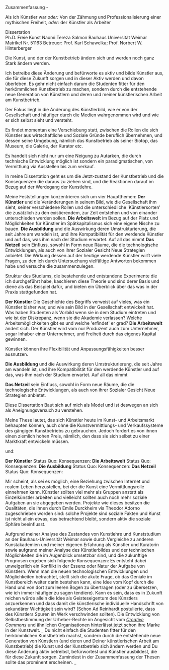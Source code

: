 Zusammenfassung - 

Als ich Künstler war *oder:* Von der Zähmung und Professionalisierung einer mythischen Freiheit, *oder:*  der Künstler als Arbeiter 

Dissertation  
Ph.D. Freie Kunst
Naomi Tereza Salmon
Bauhaus Universität Weimar
Matrikel Nr. 51163
Betreuer: Prof. Karl Schawelka; Prof. Norbert W. Hinterberger

Die Kunst, und der der Kunstbetrieb ändern sich und werden noch ganz Stark ändern werden. 

Ich betreibe diese Änderung und befürworte es aktiv und bilde Künstler aus, die für diese Zukunft sorgen und in dieser Aktiv werden und davon überleben.
Es gehr nicht einfach darum die Studenten fitter für den herkömmlichen Kunstbetrieb zu machen, sondern durch die entstehende neue Generation von Künstlern 
und deren und meiner künstlerischen Arbeit am Kunstbetrieb. 

Der Fokus liegt in die Änderung des Künstlerbild, wie er von der Gesellschaft und häufiger durch die Medien wahrgenommen wird und wie er sich selbst sieht und versteht.

Es findet momentan eine Verschiebung statt, zwischen die Rollen die sich Künstler aus wirtschaftliche und Soziale Gründe beruflich übernehmen, und dessen seine Umgebung, 
nämlich das Kunstbetrieb als seiner Biotop, das Museum, die Galerie, der Kurator etc.

Es handelt sich nicht nur um eine Neigung zu Autarken, die durch technische Entwicklung möglich ist sondern ein paradigmatischen, von Vermittlung via Ausstellen bis zum verkauf.

In meine Dissertation geht es um die Jetzt-zustand der Kunstbetrieb und die Konsequenzen die daraus zu ziehen sind, und die Reaktionen darauf im Bezug auf der Werdegang der Kunstlehre.

Meine Feststellungen konzentrieren sich um vier Hauptthemen: **Der Künstler** und die Veränderungen in seinem Bild, wie die Gesellschaft ihm sieht, seiner verschiedene 
Rollen und die unterschiedliche 'Künstlersorten' die zusätzlich zu den existierendem, zur Zeit entstehen und von einander unterschieden werden sollen. **Die Arbeitswelt** 
im Bezug auf der Platz und Möglichkeiten für Künstler im Spätkapitalismus sich eine eigene Nische zu bauen. **Die Ausbildung** und die Auswirkung deren Umstrukturierung, 
die seit Jahre am wandeln ist, und ihre Kompatibilität für den werdende Künstler und auf das, was ihm nach der Studium erwartet. Auf all das nimmt **Das Netzeil** sein 
Einfluss, sowohl in Form neue Räume, die die technologische Entwicklungen, als auch von ihrer Sozialer Gesicht Neue Strategien anbietet. Die Wirkung dessen auf der 
heutige werdende Künstler wirft viele Fragen, zu den ich durch Untersuchung vielfältige Antworten bekommen habe und versuche die zusammenzulegen.

Struktur des Studiums, die bestehende und entstandene Experimente die ich durchgeführt habe, kaschieren diese Theorie und sind derer Basis und diene als das Beispiel dafür,
und bieten ein Überblick über das was in der Praxis stattgefunden hat.


**Der Künstler** 
Die Geschichte des Begriffs verweist auf vieles, was ein Künstler bisher war, und wie sein Bild in der Gesellschaft entwickelt hat. Was haben Studenten als Vorbild wenn 
sie in dem Studium eintreten und wie ist der Diskrepanz, wenn sie die Akademie verlassen? Welche Arbeitsmöglichkeiten gibt es und welche 'erfindet' er grad?
**Die Arbeitswelt** ändert sich. Der Künstler wird vom nur Produzent auch zum Unternehmer, sogar Inhaber einer Unternehmer, und Freiheit durch das eigenes Kapital gewinnen.

Künstler können ihre Flexibilität und Anpassungsfähigkeiten besser ausnutzen. 


**Die Ausbildung** und die Auswirkung deren Umstrukturierung, 
die seit Jahre am wandeln ist, und ihre Kompatibilität für den werdende Künstler und auf das, was ihm nach der Studium erwartet. Auf all das nimmt 

**Das Netzeil** sein 
Einfluss, sowohl in Form neue Räume, die die technologische Entwicklungen, als auch von ihrer Sozialer Gesicht Neue Strategien anbietet.

Diese Dissertation Baut sich auf mich als Model und ist deswegen an sich als Aneignungsversuch zu verstehen. 

Meine These lautet, das sich Künstler heute im Kunst- und Arbeitsmarkt behaupten können, auch ohne die Kunstvermittlungs- und Verkaufssysteme des gängigen Kunstbetriebs 
zu gebrauchen. Jedoch fordert es von ihnen einen ziemlich hohen Preis, nämlich, den dass sie sich selbst zu einer Marktkraft entwickeln müssen.

und:


**Der Künstler** 
Status Quo:
Konsequenzen:
**Die Arbeitswelt**
Status Quo:
Konsequenzen:
**Die Ausbildung**
Status Quo:
Konsequenzen:
**Das Netzeil**
Status Quo:
Konsequenzen:

Mir scheint, als sei es möglich, eine Beziehung zwischen Internet und realem Leben herzustellen, bei der die Kunst eine Vermittlungsrolle einnehmen kann. 
Künstler sollten viel mehr als Gruppen anstatt als Einzelkünstler arbeiten und vielleicht sollten auch noch mehr soziale Aufgaben an sie abgegeben werden. 
Projekte wie dieses besitzen die Qualitäten, die ihnen durch Emile Durckheim via Theodor Adorno zugeschrieben worden sind: solche Projekte sind soziale Fakten 
und Kunst ist nicht allein etwas, das betrachtend bleibt, sondern aktiv die soziale Sphäre beeinflusst.


Aufgrund meiner Analyse des Zustandes von Kunstlehre und Kunststudium an der Bauhaus-Universität Weimar sowie durch Vergleiche zu anderen 
Kunstakademien und meiner eigenen Erfahrung als Künstler und Kuratorin sowie aufgrund meiner Analyse des Künstlerbildes und der technischen 
Möglichkeiten die im Augenblick umsetzbar sind, und die zukunftige Prognosen ergeben sich folgende Konsequenzen: Es entsteht dabei unweigerlich ein Konflikt in der Essenz 
oder Natur der Aufgabe von Künstlern. Wenn man die neuen technologischen Entwicklungen und Möglichkeiten betrachtet, stellt sich die akute 
Frage, ob das Geniale im Kunstbereich weiter darin bestehen kann, eine Idee vom Kopf durch die Hand und von dort zum leeren Bogen zu übertragen 
(oder zu übersetzen, wie ich immer häufiger zu sagen tendiere). Kann es sein, dass es in Zukunft reichen würde allein die Idee als Geisteseigentum 
des Künstlers anzuerkennen und dass damit die künstlerische individuelle Handschrift von sekundärer Wichtigkeit sein wird? (Schon Ad Reinhardt 
postulierte, dass des Künstlers Spuren im Werk verschwinden sollten). Die Entwicklung von Selbstbestimmung der Urheber-Rechte im Angesicht vom 
[*Creative Commons*](http://creativecommons.org) und ähnlichen Organisationen hinterlässt jetzt schon ihre Marke in der Kunstwelt.
_
Du nicht einfach die Studenten fitter für den herkömmlichen Kunstbetrieb machst, sondern durch die entstehende neue Generation von Künstlern 
(und deren und Deiner künstlerischen Arbeit am Kunstbetrieb) die Kunst und der Kunstbetrieb sich ändern werden und Du diese Änderung aktiv betreibst, 
befürwortest und Künstler ausbildest, die für diese Zukunft sorgen.
Zumindest in der Zusammenfassung der Thesen sollte das prominent erscheinen.
_